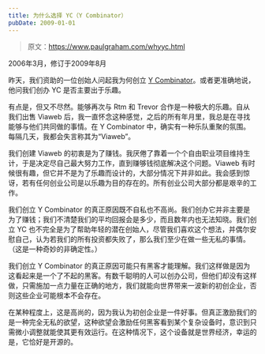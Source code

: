 ```yaml
---
title: 为什么选择 YC（Y Combinator）
pubDate: 2009-01-01
---
```


> 原文：https://www.paulgraham.com/whyyc.html 

            
2006年3月，修订于2009年8月

昨天，我们资助的一位创始人问起我为何创立 [Y Combinator](http://ycombinator.com)。或者更准确地说，他问我们创办 YC 是否主要出于乐趣。

有点是，但又不尽然。能够再次与 Rtm 和 Trevor 合作是一种极大的乐趣。自从我们出售 Viaweb 后，我一直怀念这种感觉，之后的所有年月里，我总是在寻找能够与他们共同做的事情。在 Y Combinator 中，确实有一种乐队重聚的氛围。每隔几天，我都会失言称其为“Viaweb”。

我们创建 Viaweb 的初衷是为了赚钱。我厌倦了靠着一个个自由职业项目维持生计，于是决定尽自己最大努力工作，直到赚够钱彻底解决这个问题。Viaweb 有时候很有趣，但它并不是为了乐趣而设计的，大部分情况下并非如此。我会感到惊讶，若有任何创业公司是以乐趣为目的存在的。所有创业公司大部分都是艰辛的工作。

我们创立 Y Combinator 的真正原因既不自私也不高尚。我们创办它并非主要是为了赚钱；我们不清楚我们的平均回报会是多少，而且数年内也无法知晓。我们创立 YC 也不完全是为了帮助年轻的潜在创始人，尽管我们喜欢这个想法，并偶尔安慰自己，认为若我们的所有投资都失败了，那么我们至少在做一些无私的事情。（这是一种奇妙的非确定性。）

我们创立 Y Combinator 的真正原因可能只有黑客才能理解。我们这样做是因为这看起来是一个了不起的黑客。有数千聪明的人可以创办公司，但他们却没有这样做，只需施加一点力量在正确的地方，我们就能向世界带来一波新的初创企业，否则这些企业可能根本不会存在。

在某种程度上，这是高尚的，因为我认为初创企业是一件好事。但真正激励我们的是一种完全无私的欲望，这种欲望会激励任何黑客看到某个复杂设备时，意识到只需微小调整就能使其更有效运行。在这种情况下，这个设备就是世界经济，幸运的是，它恰好是开源的。
